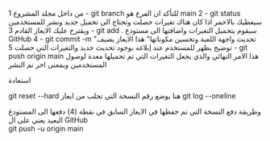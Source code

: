 من داخل مجلد المشروع
1 - git branch
للتأكد ان الفرع هو main
2 -  git status  
سيعطيك بالاحمر اذا كان هناك تغيرات حصلت وتحتاج الى تحميل جديد ونشر للمستخدمين
ويقترح عليك الايعاز القادم
3 -  git add .
سيقوم يتحميل التغيرات واضافتها الى مستودع GitHub
4 - git commit -m "تحديث واجهة اللعبة وتحسين مكوناتها"
هذا الايعاز يضيف توضيح يظهر للمستخدم عند إبلاغه بوجود تحديث جديد والتغيرات التي حصلت
5 - git push origin main
هذا الامر النهائي والذي يجعل التغيرات التي تم تحميلها معدة لوصول المستخدمين
وبمعنى اخر تم النشر



استعادة

git reset --hard هنا يوضع رقم النسخة التي تجلب من ايعاز
git log --oneline

وطريقة دفع النسخة التي تم حفظها في الايعاز السابق في نقطة (4) 
دفعها الى المستودع البعيد يعني على ال GitHub  
git push -u origin main

